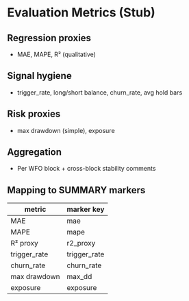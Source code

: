 # Evaluation Metrics (Stub)

## Regression proxies
- MAE, MAPE, R² (qualitative)

## Signal hygiene
- trigger_rate, long/short balance, churn_rate, avg hold bars

## Risk proxies
- max drawdown (simple), exposure

## Aggregation
- Per WFO block + cross-block stability comments

## Mapping to SUMMARY markers
| metric         | marker key         |
|----------------|-------------------|
| MAE            | mae               |
| MAPE           | mape              |
| R² proxy       | r2_proxy          |
| trigger_rate   | trigger_rate      |
| churn_rate     | churn_rate        |
| max drawdown   | max_dd            |
| exposure       | exposure          |
